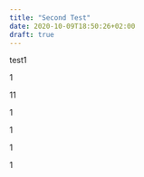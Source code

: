 ```yaml
---
title: "Second Test"
date: 2020-10-09T18:50:26+02:00
draft: true
---
```


test1

1

11

1

1

1

1

